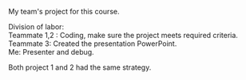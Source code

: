 My team's project for this course.  
  
Division of labor:  
Teammate 1,2 : Coding, make sure the project meets required criteria.    
Teammate 3: Created the presentation PowerPoint.  
Me: Presenter and debug.  

Both project 1 and 2 had the same strategy.

